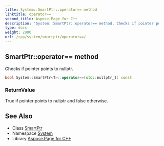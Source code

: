 ```yaml
---
title: System::SmartPtr::operator== method
linktitle: operator==
second_title: Aspose.Page for C++
description: 'System::SmartPtr::operator== method. Checks if pointer points to nullptr in C++.'
type: docs
weight: 2900
url: /cpp/system/smartptr/operator==/
---
```

## SmartPtr::operator== method


Checks if pointer points to nullptr.

```cpp
bool System::SmartPtr<T>::operator==(std::nullptr_t) const
```


### ReturnValue

True if pointer points to nullptr and false otherwise.

## See Also

* Class [SmartPtr](../)
* Namespace [System](../../)
* Library [Aspose.Page for C++](../../../)
